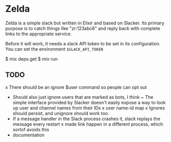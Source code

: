 Zelda
=====

Zelda is a simple slack bot written in Elixir and based on Slacker.  Its
primary purpose is to catch things like "zr:123abc6" and reply back with
complete links to the appropriate service.

Before it will work, it needs a slack API token to be set in its configuration.
You can set the environment `$SLACK_API_TOKEN`

  $ mix deps.get
  $ mix run

TODO
----

x There should be an ignore $user command so people can opt out
- Should also just ignore users that are marked as bots, I think
~ The simple interface provided by Slacker doesn't easily expose a way to look
  up user and channel names from their IDs
  x user name-id map
x Ignores should persist, and unignore should work too.
- If a message handler in the Slack process crashes it, slack replays the message every restart
  x made link happen in a different process, which sortof avoids this
- documentation


